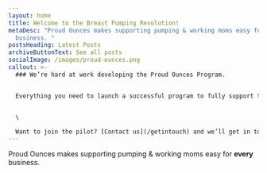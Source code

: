 ```yaml
---
layout: home
title: Welcome to the Breast Pumping Revolution!
metaDesc: "Proud Ounces makes supporting pumping & working moms easy for every
  business. "
postsHeading: Latest Posts
archiveButtonText: See all posts
socialImage: /images/proud-ounces.png
callout: >-
  ### We’re hard at work developing the Proud Ounces Program.


  Everything you need to launch a successful program to fully support the pumping & working mother(s) in your workforce.


  \

  Want to join the pilot? [Contact us](/getintouch) and we’ll get in touch.
---
```

Proud Ounces makes supporting pumping & working moms easy for **every** business.